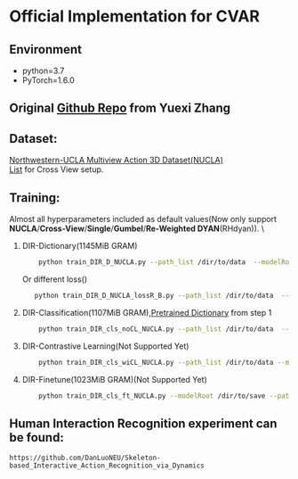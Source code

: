# Official Implementation for CVAR

## Environment
- python=3.7
- PyTorch=1.6.0

## Original [Github Repo](https://northeastern-my.sharepoint.com/:u:/g/personal/luo_dan1_northeastern_edu/EdzEbgrHE-1DocUc7IdQ6-EBekyUWyDZt-wXyw5fRCQPLg?email=camps%40coe.neu.edu&e=M2cv2I) from Yuexi Zhang

## Dataset:
[Northwestern-UCLA Multiview Action 3D Dataset(NUCLA)](https://wangjiangb.github.io/my_data.html) \
[List]() for Cross View setup.

## Training:
Almost all hyperparameters included as default values(Now only support **NUCLA**/**Cross-View**/**Single**/**Gumbel**/**Re-Weighted DYAN**(RHdyan)). \

1. DIR-Dictionary(1145MiB GRAM)

    ```bash    
        python train_DIR_D_NUCLA.py --path_list /dir/to/data  --modelRoot /dir/to/save --bs 64 --lam_f 0.01 --gumbel_thresh 0.5 --gpu_id 0  > /dir/to/save/DIR_D_NUCLA.log
    ```
    Or different loss()
     ```bash    
        python train_DIR_D_NUCLA_lossR_B.py --path_list /dir/to/data  --modelRoot /dir/to/save --bs 64 --lam_f 0.01 --gumbel_thresh 0.5 --gpu_id 0  > /dir/to/save/DIR_D_NUCLA.log
    ```
2. DIR-Classification(1107MiB GRAM),[Pretrained Dictionary](https://northeastern-my.sharepoint.com/:u:/r/personal/luo_dan1_northeastern_edu/Documents/Mine/2021-CrossView/src_code/202410_Journal/pretrained/yuexi_NUCLA_CV_Single_rhDYAN_bi_100.pth?csf=1&web=1&e=4OUaI2) from step 1

    ```bash    
        python train_DIR_cls_noCL_NUCLA.py --path_list /dir/to/data  --modelRoot /dir/to/save --pretrain /path/to/model --bs 64 --lam_f 0.01 --gumbel_thresh 0.5 --gpu_id 0  > /dir/to/save/DIR_cls_noCL_NUCLA.log
    ```
3. DIR-Contrastive Learning(Not Supported Yet)

    ```bash    
        python train_DIR_cls_wiCL_NUCLA.py --path_list /dir/to/data --modelRoot /dir/to/save --pretrain /path/to/model
    ```
4. DIR-Finetune(1023MiB GRAM)(Not Supported Yet)

    ```bash    
        python train_DIR_cls_ft_NUCLA.py --modelRoot /dir/to/save --path_list /dir/to/data --pretrain /path/to/model
    ```

## Human Interaction Recognition experiment can be found: 
    https://github.com/DanLuoNEU/Skeleton-based_Interactive_Action_Recognition_via_Dynamics
    
